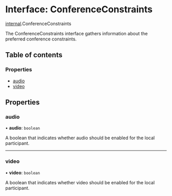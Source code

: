 # Interface: ConferenceConstraints

[internal](../modules/internal.md).ConferenceConstraints

The ConferenceConstraints interface gathers information about the preferred conference constraints.

## Table of contents

### Properties

- [audio](internal.ConferenceConstraints.md#audio)
- [video](internal.ConferenceConstraints.md#video)

## Properties

### audio

• **audio**: `boolean`

A boolean that indicates whether audio should be enabled for the local participant.

___

### video

• **video**: `boolean`

A boolean that indicates whether video should be enabled for the local participant.
